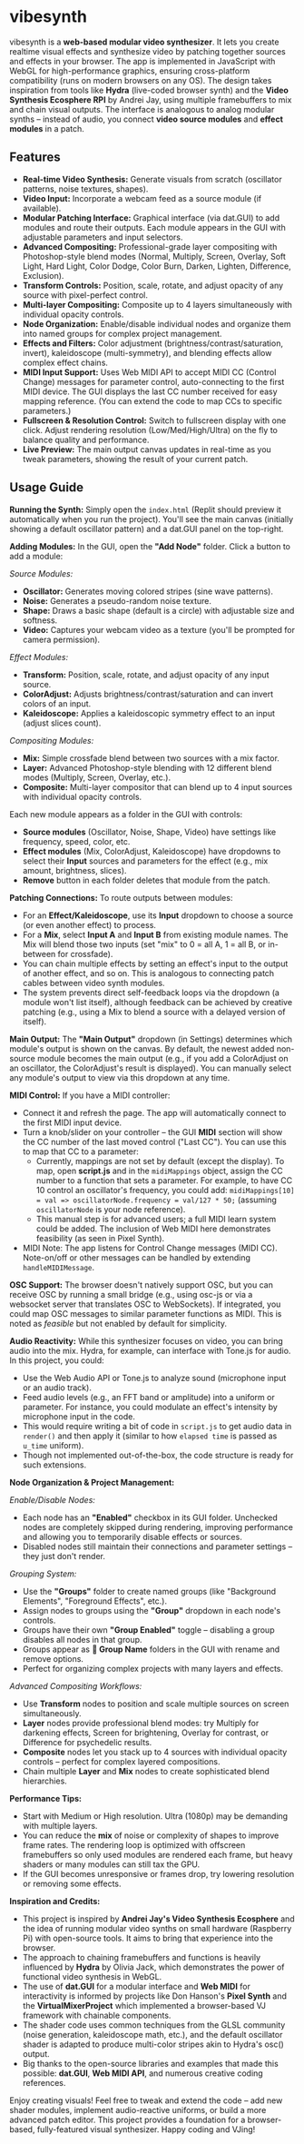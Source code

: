 # vibesynth

vibesynth is a **web-based modular video synthesizer**. It lets you create realtime visual effects and synthesize video by patching together sources and effects in your browser. The app is implemented in JavaScript with WebGL for high-performance graphics, ensuring cross-platform compatibility (runs on modern browsers on any OS). The design takes inspiration from tools like **Hydra** (live-coded browser synth) and the **Video Synthesis Ecosphere RPI** by Andrei Jay, using multiple framebuffers to mix and chain visual outputs. The interface is analogous to analog modular synths – instead of audio, you connect **video source modules** and **effect modules** in a patch.

## Features

- **Real-time Video Synthesis:** Generate visuals from scratch (oscillator patterns, noise textures, shapes).
- **Video Input:** Incorporate a webcam feed as a source module (if available).
- **Modular Patching Interface:** Graphical interface (via dat.GUI) to add modules and route their outputs. Each module appears in the GUI with adjustable parameters and input selectors.
- **Advanced Compositing:** Professional-grade layer compositing with Photoshop-style blend modes (Normal, Multiply, Screen, Overlay, Soft Light, Hard Light, Color Dodge, Color Burn, Darken, Lighten, Difference, Exclusion).
- **Transform Controls:** Position, scale, rotate, and adjust opacity of any source with pixel-perfect control.
- **Multi-layer Compositing:** Composite up to 4 layers simultaneously with individual opacity controls.
- **Node Organization:** Enable/disable individual nodes and organize them into named groups for complex project management.
- **Effects and Filters:** Color adjustment (brightness/contrast/saturation, invert), kaleidoscope (multi-symmetry), and blending effects allow complex effect chains.
- **MIDI Input Support:** Uses Web MIDI API to accept MIDI CC (Control Change) messages for parameter control, auto-connecting to the first MIDI device. The GUI displays the last CC number received for easy mapping reference. (You can extend the code to map CCs to specific parameters.)
- **Fullscreen & Resolution Control:** Switch to fullscreen display with one click. Adjust rendering resolution (Low/Med/High/Ultra) on the fly to balance quality and performance.
- **Live Preview:** The main output canvas updates in real-time as you tweak parameters, showing the result of your current patch.

## Usage Guide

**Running the Synth:** Simply open the `index.html` (Replit should preview it automatically when you run the project). You'll see the main canvas (initially showing a default oscillator pattern) and a dat.GUI panel on the top-right.

**Adding Modules:** In the GUI, open the **"Add Node"** folder. Click a button to add a module:

*Source Modules:*
- **Oscillator:** Generates moving colored stripes (sine wave patterns).
- **Noise:** Generates a pseudo-random noise texture.
- **Shape:** Draws a basic shape (default is a circle) with adjustable size and softness.
- **Video:** Captures your webcam video as a texture (you'll be prompted for camera permission).

*Effect Modules:*
- **Transform:** Position, scale, rotate, and adjust opacity of any input source.
- **ColorAdjust:** Adjusts brightness/contrast/saturation and can invert colors of an input.
- **Kaleidoscope:** Applies a kaleidoscopic symmetry effect to an input (adjust slices count).

*Compositing Modules:*
- **Mix:** Simple crossfade blend between two sources with a mix factor.
- **Layer:** Advanced Photoshop-style blending with 12 different blend modes (Multiply, Screen, Overlay, etc.).
- **Composite:** Multi-layer compositor that can blend up to 4 input sources with individual opacity controls.

Each new module appears as a folder in the GUI with controls:
- **Source modules** (Oscillator, Noise, Shape, Video) have settings like frequency, speed, color, etc.
- **Effect modules** (Mix, ColorAdjust, Kaleidoscope) have dropdowns to select their **Input** sources and parameters for the effect (e.g., mix amount, brightness, slices).
- **Remove** button in each folder deletes that module from the patch.

**Patching Connections:** To route outputs between modules:
- For an **Effect/Kaleidoscope**, use its **Input** dropdown to choose a source (or even another effect) to process.
- For a **Mix**, select **Input A** and **Input B** from existing module names. The Mix will blend those two inputs (set "mix" to 0 = all A, 1 = all B, or in-between for crossfade).
- You can chain multiple effects by setting an effect's input to the output of another effect, and so on. This is analogous to connecting patch cables between video synth modules.
- The system prevents direct self-feedback loops via the dropdown (a module won't list itself), although feedback can be achieved by creative patching (e.g., using a Mix to blend a source with a delayed version of itself).

**Main Output:** The **"Main Output"** dropdown (in Settings) determines which module's output is shown on the canvas. By default, the newest added non-source module becomes the main output (e.g., if you add a ColorAdjust on an oscillator, the ColorAdjust's result is displayed). You can manually select any module's output to view via this dropdown at any time.

**MIDI Control:** If you have a MIDI controller:
- Connect it and refresh the page. The app will automatically connect to the first MIDI input device.
- Turn a knob/slider on your controller – the GUI **MIDI** section will show the CC number of the last moved control ("Last CC"). You can use this to map that CC to a parameter:
  - Currently, mappings are not set by default (except the display). To map, open **script.js** and in the `midiMappings` object, assign the CC number to a function that sets a parameter. For example, to have CC 10 control an oscillator's frequency, you could add: `midiMappings[10] = val => oscillatorNode.frequency = val/127 * 50;` (assuming `oscillatorNode` is your node reference).
  - This manual step is for advanced users; a full MIDI learn system could be added. The inclusion of Web MIDI here demonstrates feasibility (as seen in Pixel Synth).
- MIDI Note: The app listens for Control Change messages (MIDI CC). Note-on/off or other messages can be handled by extending `handleMIDIMessage`.

**OSC Support:** The browser doesn't natively support OSC, but you can receive OSC by running a small bridge (e.g., using osc-js or via a websocket server that translates OSC to WebSockets). If integrated, you could map OSC messages to similar parameter functions as MIDI. This is noted as *feasible* but not enabled by default for simplicity.

**Audio Reactivity:** While this synthesizer focuses on video, you can bring audio into the mix. Hydra, for example, can interface with Tone.js for audio. In this project, you could:
- Use the Web Audio API or Tone.js to analyze sound (microphone input or an audio track).
- Feed audio levels (e.g., an FFT band or amplitude) into a uniform or parameter. For instance, you could modulate an effect's intensity by microphone input in the code.
- This would require writing a bit of code in `script.js` to get audio data in `render()` and then apply it (similar to how `elapsed time` is passed as `u_time` uniform).
- Though not implemented out-of-the-box, the code structure is ready for such extensions.

**Node Organization & Project Management:**

*Enable/Disable Nodes:*
- Each node has an **"Enabled"** checkbox in its GUI folder. Unchecked nodes are completely skipped during rendering, improving performance and allowing you to temporarily disable effects or sources.
- Disabled nodes still maintain their connections and parameter settings – they just don't render.

*Grouping System:*
- Use the **"Groups"** folder to create named groups (like "Background Elements", "Foreground Effects", etc.).
- Assign nodes to groups using the **"Group"** dropdown in each node's controls.
- Groups have their own **"Group Enabled"** toggle – disabling a group disables all nodes in that group.
- Groups appear as **📁 Group Name** folders in the GUI with rename and remove options.
- Perfect for organizing complex projects with many layers and effects.

*Advanced Compositing Workflows:*
- Use **Transform** nodes to position and scale multiple sources on screen simultaneously.
- **Layer** nodes provide professional blend modes: try Multiply for darkening effects, Screen for brightening, Overlay for contrast, or Difference for psychedelic results.
- **Composite** nodes let you stack up to 4 sources with individual opacity controls – perfect for complex layered compositions.
- Chain multiple **Layer** and **Mix** nodes to create sophisticated blend hierarchies.

**Performance Tips:** 
- Start with Medium or High resolution. Ultra (1080p) may be demanding with multiple layers.
- You can reduce the **mix** of noise or complexity of shapes to improve frame rates. The rendering loop is optimized with offscreen framebuffers so only used modules are rendered each frame, but heavy shaders or many modules can still tax the GPU.
- If the GUI becomes unresponsive or frames drop, try lowering resolution or removing some effects.

**Inspiration and Credits:** 
- This project is inspired by **Andrei Jay's Video Synthesis Ecosphere** and the idea of running modular video synths on small hardware (Raspberry Pi) with open-source tools. It aims to bring that experience into the browser.
- The approach to chaining framebuffers and functions is heavily influenced by **Hydra** by Olivia Jack, which demonstrates the power of functional video synthesis in WebGL.
- The use of **dat.GUI** for a modular interface and **Web MIDI** for interactivity is informed by projects like Don Hanson's **Pixel Synth** and the **VirtualMixerProject** which implemented a browser-based VJ framework with chainable components.
- The shader code uses common techniques from the GLSL community (noise generation, kaleidoscope math, etc.), and the default oscillator shader is adapted to produce multi-color stripes akin to Hydra's osc() output.
- Big thanks to the open-source libraries and examples that made this possible: **dat.GUI**, **Web MIDI API**, and numerous creative coding references.

Enjoy creating visuals! Feel free to tweak and extend the code – add new shader modules, implement audio-reactive uniforms, or build a more advanced patch editor. This project provides a foundation for a browser-based, fully-featured visual synthesizer. Happy coding and VJing!